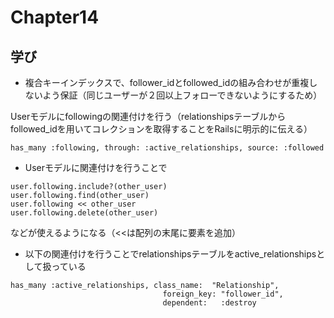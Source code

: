 # Chapter14

## 学び
* 複合キーインデックスで、follower_idとfollowed_idの組み合わせが重複しないよう保証（同じユーザーが２回以上フォローできないようにするため）  

Userモデルにfollowingの関連付けを行う（relationshipsテーブルからfollowed_idを用いてコレクションを取得することをRailsに明示的に伝える）  
```
has_many :following, through: :active_relationships, source: :followed
```

* Userモデルに関連付けを行うことで
```
user.following.include?(other_user)
user.following.find(other_user)
user.following << other_user
user.following.delete(other_user)
```
などが使えるようになる（<<は配列の末尾に要素を追加）  

* 以下の関連付けを行うことでrelationshipsテーブルをactive_relationshipsとして扱っている  
```
has_many :active_relationships, class_name:  "Relationship",
                                  foreign_key: "follower_id",
                                  dependent:   :destroy
```
